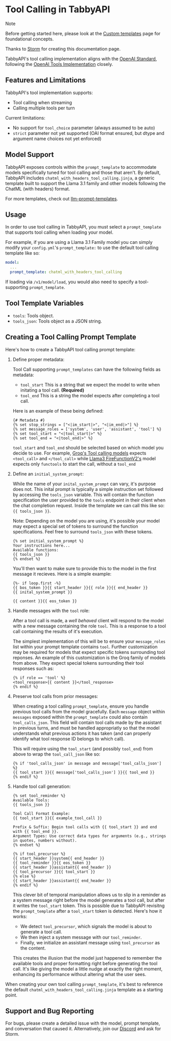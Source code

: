 # Tool Calling in TabbyAPI

> [!NOTE]
> Before getting started here, please look at the [Custom templates](https://github.com/theroyallab/tabbyAPI/wiki/04.-Chat-Completions#custom-templates) page for foundational concepts.
> 
> Thanks to [Storm](https://github.com/gittb) for creating this documentation page.

TabbyAPI's tool calling implementation aligns with the [OpenAI Standard](https://platform.openai.com/docs/api-reference), following the [OpenAI Tools Implementation](https://platform.openai.com/docs/guides/function-calling) closely.

## Features and Limitations

TabbyAPI's tool implementation supports:
- Tool calling when streaming
- Calling multiple tools per turn

Current limitations:
- No support for `tool_choice` parameter (always assumed to be auto)
- `strict` parameter not yet supported (OAI format ensured, but dtype and argument name choices not yet enforced)

## Model Support

TabbyAPI exposes controls within the `prompt_template` to accommodate models specifically tuned for tool calling and those that aren't. By default, TabbyAPI includes `chatml_with_headers_tool_calling.jinja`, a generic template built to support the Llama 3.1 family and other models following the ChatML (with headers) format.

For more templates, check out [llm-prompt-templates](https://github.com/theroyallab/llm-prompt-templates).

## Usage

In order to use tool calling in TabbyAPI, you must select a `prompt_template` that supports tool calling when loading your model. 

For example, if you are using a Llama 3.1 Family model you can simply modify your `config.yml`'s `prompt_template:` to use the default tool calling template like so:

   ```yaml
   model:
     ...
     prompt_template: chatml_with_headers_tool_calling
   ```

If loading via `/v1/model/load`, you would also need to specify a tool-supporting `prompt_template`.

## Tool Template Variables

- `tools`: Tools object.
- `tools_json`: Tools object as a JSON string.

## Creating a Tool Calling Prompt Template

Here's how to create a TabbyAPI tool calling prompt template:

1. Define proper metadata:

    Tool Call supporting `prompt_templates` can have the following fields as metadata:
    - `tool_start` This is a string that we expect the model to write when initating a tool call. **(Required)**
    - `tool_end` This is a string the model expects after completing a tool call.

    Here is an example of these being defined:

   ```jinja
   {# Metadata #} 
   {% set stop_strings = ["<|im_start|>", "<|im_end|>"] %}
   {% set message_roles = ['system', 'user', 'assistant', 'tool'] %}
   {% set tool_start = "<|tool_start|>" %}
   {% set tool_end = "<|tool_end|>" %}
   ```
   
   `tool_start` and `tool_end` should be selected based on which model you decide to use. For example, [Groq's Tool calling models](https://huggingface.co/Groq/Llama-3-Groq-70B-Tool-Use) expects `<tool_call>` and `</tool_call>` while [Llama3 FireFunctionV2's](https://huggingface.co/fireworks-ai/llama-3-firefunction-v2) model expects only `functools` to start the call, without a `tool_end`

2. Define an `initial_system_prompt`:
   
   While the name of your `inital_system_prompt` can vary, it's purpose does not. This inital prompt is typically a simple instruction set followed by accessing the `tools_json` variable. This will contain the function specification the user provided to the `tools` endpoint in their client when the chat completion request. Inside the template we can call this like so: `{{ tools_json }}`.

   Note: Depending on the model you are using, it's possible your model may expect a special set of tokens to surround the function specifications. Feel free to surround `tools_json` with these tokens.

   ```jinja
   {% set initial_system_prompt %}
   Your instructions here...
   Available functions:
   {{ tools_json }}
   {% endset %}
   ```

   You'll then want to make sure to provide this to the model in the first message it recieves. Here is a simple example:

   ```jinja
   {%- if loop.first -%}
   {{ bos_token }}{{ start_header }}{{ role }}{{ end_header }}
   {{ inital_system_prompt }}

   {{ content }}{{ eos_token }}
   ```

3. Handle messages with the `tool` role:

   After a tool call is made, a *well behaved* client will respond to the model with a new message containing the role `tool`. This is a response to a tool call containing the results of it's execution.

   The simplest implementation of this will be to ensure your `message_roles` list within your prompt template contains `tool`. Further customization may be required for models that expect specific tokens surrounding tool reponses. An example of this customization is the Groq family of models from above. They expect special tokens surrounding their tool responses such as:

   ```jinja
   {% if role == 'tool' %}
   <tool_response>{{ content }}</tool_response>
   {% endif %}
   ```

4. Preserve tool calls from prior messages:

   When creating a tool calling `prompt_template`, ensure you handle previous tool calls from the model gracefully. Each `message` object within `messages` exposed within the `prompt_template` could also contain `tool_calls_json`. This field will contain tool calls made by the assistant in previous turns, and must be handled appropriatly so that the model understands what previous actions it has taken (and can properly identify what tool response ID belongs to which call).

   This will require using the `tool_start` (and possibly `tool_end`) from above to wrap the `tool_call_json` like so:

   ```jinja
   {% if 'tool_calls_json' in message and message['tool_calls_json'] %}
   {{ tool_start }}{{ message['tool_calls_json'] }}{{ tool_end }}
   {% endif %}
   ```

5. Handle tool call generation:
   ```jinja
   {% set tool_reminder %}
   Available Tools:
   {{ tools_json }}

   Tool Call Format Example:
   {{ tool_start }}{{ example_tool_call }}

   Prefix & Suffix: Begin tool calls with {{ tool_start }} and end with {{ tool_end }}.
   Argument Types: Use correct data types for arguments (e.g., strings in quotes, numbers without).
   {% endset %}

   {% if tool_precursor %}
   {{ start_header }}system{{ end_header }}
   {{ tool_reminder }}{{ eos_token }}
   {{ start_header }}assistant{{ end_header }}
   {{ tool_precursor }}{{ tool_start }}
   {% else %}
   {{ start_header }}assistant{{ end_header }}
   {% endif %}
   ```

   This clever bit of temporal manipulation allows us to slip in a reminder as a system message right before the model generates a tool call, but after it writes the `tool_start` token. This is possible due to TabbyAPI revisitng the `prompt_template` after a `tool_start` token is detected. Here's how it works:

   - We detect `tool_precursor`, which signals the model is about to generate a tool call.
   - We then inject a system message with our `tool_reminder`.
   - Finally, we initialize an assistant message using `tool_precursor` as the content.

   This creates the illusion that the model just happened to remember the available tools and proper formatting right before generating the tool call. It's like giving the model a little nudge at exactly the right moment, enhancing its performance without altering what the user sees.

When creating your own tool calling `prompt_template`, it's best to reference the default `chatml_with_headers_tool_calling.jinja` template as a starting point.

## Support and Bug Reporting

For bugs, please create a detailed issue with the model, prompt template, and conversation that caused it. Alternatively, join our [Discord](https://discord.gg/sYQxnuD7Fj) and ask for Storm.

